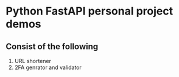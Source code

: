 # Python FastAPI personal project demos
## Consist of the following
1. URL shortener
2. 2FA genrator and validator
